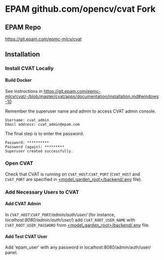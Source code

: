 # EPAM github.com/opencv/cvat Fork

## EPAM Repo

https://git.epam.com/epmc-mlcv/cvat

## Installation

### Install CVAT Locally
#### Build Docker
See instructions in 
https://git.epam.com/epmc-mlcv/cvat/-/blob/master/cvat/apps/documentation/installation.md#windows-10

Remember the superuser name and admin to access CVAT admin console. 

```
Username: cvat_admin
Email address: cvat_admin@epam.com
```

The final step is to enter the password.

```
Password: **********
Password (again): *********
Superuser created successfully.
```

### Open CVAT
Check that CVAT is running on `CVAT_HOST`:`CVAT_PORT` (`CVAT_HOST` and
`CVAT_PORT` are specified in [<model_garden_root>/backend/.env](.env) file).

### Add Necessary Users to CVAT
#### Add CVAT Admin
In _`CVAT_HOST`:`CVAT_PORT`/admin/auth/user/_ (for instance,
_localhost:8080/admin/auth/user/_) add `CVAT_ROOT_USER_NAME` with
`CVAT_ROOT_USER_PASSWORD` from [<model_garden_root>/backend/.env](.env) file.

#### Add Test CVAT User
Add 'epam_user' with any password in localhost:8080/admin/auth/user/ panel. 